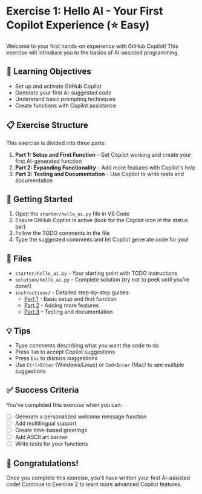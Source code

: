 # Exercise 1: Hello AI - Your First Copilot Experience (⭐ Easy)

Welcome to your first hands-on experience with GitHub Copilot! This exercise will introduce you to the basics of AI-assisted programming.

## 🎯 Learning Objectives

- Set up and activate GitHub Copilot
- Generate your first AI-suggested code
- Understand basic prompting techniques
- Create functions with Copilot assistance

## 📋 Exercise Structure

This exercise is divided into three parts:

1. **Part 1: Setup and First Function** - Get Copilot working and create your first AI-generated function
2. **Part 2: Expanding Functionality** - Add more features with Copilot's help
3. **Part 3: Testing and Documentation** - Use Copilot to write tests and documentation

## 🚀 Getting Started

1. Open the `starter/hello_ai.py` file in VS Code
2. Ensure GitHub Copilot is active (look for the Copilot icon in the status bar)
3. Follow the TODO comments in the file
4. Type the suggested comments and let Copilot generate code for you!

## 📁 Files

- `starter/hello_ai.py` - Your starting point with TODO instructions
- `solution/hello_ai.py` - Complete solution (try not to peek until you're done!)
- `instructions/` - Detailed step-by-step guides:
  - [Part 1](../../module-01-exercise1-part1.md) - Basic setup and first function
  - [Part 2](../../module-01-exercise1-part2.md) - Adding more features
  - [Part 3](../../module-01-exercise1-part3.md) - Testing and documentation

## 💡 Tips

- Type comments describing what you want the code to do
- Press `Tab` to accept Copilot suggestions
- Press `Esc` to dismiss suggestions
- Use `Ctrl+Enter` (Windows/Linux) or `Cmd+Enter` (Mac) to see multiple suggestions

## ✅ Success Criteria

You've completed this exercise when you can:
- [ ] Generate a personalized welcome message function
- [ ] Add multilingual support
- [ ] Create time-based greetings
- [ ] Add ASCII art banner
- [ ] Write tests for your functions

## 🎉 Congratulations!

Once you complete this exercise, you'll have written your first AI-assisted code! Continue to Exercise 2 to learn more advanced Copilot features.
